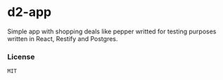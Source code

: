 # d2-app
Simple app with shopping deals like pepper writted for testing purposes written in React, Restify and Postgres.

### License
```
MIT
```
